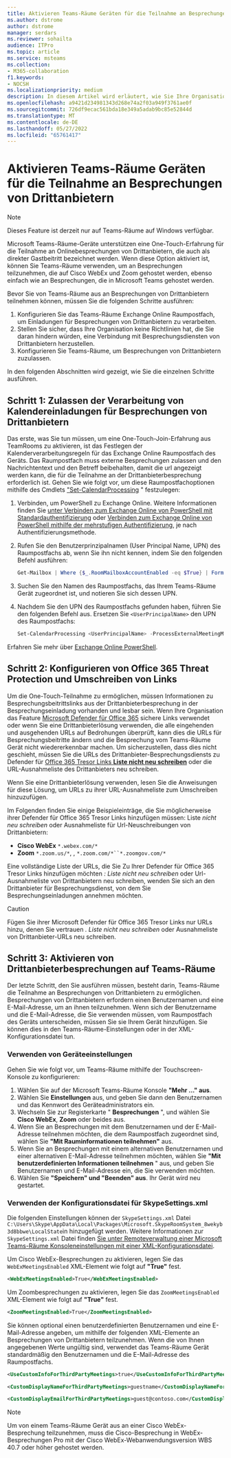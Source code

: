 ```yaml
---
title: Aktivieren Teams-Räume Geräten für die Teilnahme an Besprechungen von Drittanbietern
ms.author: dstrome
author: dstrome
manager: serdars
ms.reviewer: sohailta
audience: ITPro
ms.topic: article
ms.service: msteams
ms.collection:
- M365-collaboration
f1.keywords:
- NOCSH
ms.localizationpriority: medium
description: In diesem Artikel wird erläutert, wie Sie Ihre Organisation konfigurieren und Geräte Teams-Räume, um die Teilnahme von Drittanbieterbesprechungen an Cisco WebEx und Zoom zu unterstützen.
ms.openlocfilehash: a9421d234981343d268e74a2f03a949f3761ae0f
ms.sourcegitcommit: 726df9ecac561bda18e349a5adab9bc85e52844d
ms.translationtype: MT
ms.contentlocale: de-DE
ms.lasthandoff: 05/27/2022
ms.locfileid: "65761417"
---
```

# <a name="enable-teams-rooms-devices-to-join-third-party-meetings"></a>Aktivieren Teams-Räume Geräten für die Teilnahme an Besprechungen von Drittanbietern

> [!NOTE]
> Dieses Feature ist derzeit nur auf Teams-Räume auf Windows verfügbar.

Microsoft Teams-Räume-Geräte unterstützen eine One-Touch-Erfahrung für die Teilnahme an Onlinebesprechungen von Drittanbietern, die auch als direkter Gastbeitritt bezeichnet werden. Wenn diese Option aktiviert ist, können Sie Teams-Räume verwenden, um an Besprechungen teilzunehmen, die auf Cisco WebEx und Zoom gehostet werden, ebenso einfach wie an Besprechungen, die in Microsoft Teams gehostet werden.

Bevor Sie von Teams-Räume aus an Besprechungen von Drittanbietern teilnehmen können, müssen Sie die folgenden Schritte ausführen:

1. Konfigurieren Sie das Teams-Räume Exchange Online Raumpostfach, um Einladungen für Besprechungen von Drittanbietern zu verarbeiten.
2. Stellen Sie sicher, dass Ihre Organisation keine Richtlinien hat, die Sie daran hindern würden, eine Verbindung mit Besprechungsdiensten von Drittanbietern herzustellen.
3. Konfigurieren Sie Teams-Räume, um Besprechungen von Drittanbietern zuzulassen.

In den folgenden Abschnitten wird gezeigt, wie Sie die einzelnen Schritte ausführen.

## <a name="step-1-allow-calendar-invite-processing-for-third-party-meetings"></a>Schritt 1: Zulassen der Verarbeitung von Kalendereinladungen für Besprechungen von Drittanbietern

Das erste, was Sie tun müssen, um eine One-Touch-Join-Erfahrung aus TeamRooms zu aktivieren, ist das Festlegen der Kalenderverarbeitungsregeln für das Exchange Online Raumpostfach des Geräts. Das Raumpostfach muss externe Besprechungen zulassen und den Nachrichtentext und den Betreff beibehalten, damit die url angezeigt werden kann, die für die Teilnahme an der Drittanbieterbesprechung erforderlich ist. Gehen Sie wie folgt vor, um diese Raumpostfachoptionen mithilfe des Cmdlets ["Set-CalendarProcessing](/powershell/module/exchange/set-calendarprocessing?view=exchange-ps.) " festzulegen:

1. Verbinden, um PowerShell zu Exchange Online. Weitere Informationen finden Sie [unter Verbinden zum Exchange Online von PowerShell mit Standardauthentifizierung](/powershell/exchange/connect-to-exchange-online-powershell?view=exchange-ps) oder [Verbinden zum Exchange Online von PowerShell mithilfe der mehrstufigen Authentifizierung](/powershell/exchange/mfa-connect-to-exchange-online-powershell?view=exchange-ps), je nach Authentifizierungsmethode.

2. Rufen Sie den Benutzerprinzipalnamen (User Principal Name, UPN) des Raumpostfachs ab, wenn Sie ihn nicht kennen, indem Sie den folgenden Befehl ausführen:

    ```powershell
    Get-Mailbox | Where {$_.RoomMailboxAccountEnabled -eq $True} | Format-Table Name, UserPrincipalName
    ```
    
3. Suchen Sie den Namen des Raumpostfachs, das Ihrem Teams-Räume Gerät zugeordnet ist, und notieren Sie sich dessen UPN.

4. Nachdem Sie den UPN des Raumpostfachs gefunden haben, führen Sie den folgenden Befehl aus. Ersetzen Sie `<UserPrincipalName>` den UPN des Raumpostfachs:

    ```powershell
    Set-CalendarProcessing <UserPrincipalName> -ProcessExternalMeetingMessages $True -DeleteComments $False -DeleteSubject $False
    ```

Erfahren Sie mehr über [Exchange Online PowerShell](/powershell/exchange/exchange-online-powershell?view=exchange-ps).

## <a name="step-2-configure-office-365-threat-protection-and-link-rewrite"></a>Schritt 2: Konfigurieren von Office 365 Threat Protection und Umschreiben von Links

Um die One-Touch-Teilnahme zu ermöglichen, müssen Informationen zu Besprechungsbeitrittslinks aus der Drittanbieterbesprechung in der Besprechungseinladung vorhanden und lesbar sein. Wenn Ihre Organisation das Feature [Microsoft Defender für Office 365](/microsoft-365/security/office-365-security/safe-links?view=o365-worldwide) sichere Links verwendet oder wenn Sie eine Drittanbieterlösung verwenden, die alle eingehenden und ausgehenden URLs auf Bedrohungen überprüft, kann dies die URLs für Besprechungsbeitritte ändern und die Besprechung vom Teams-Räume Gerät nicht wiedererkennbar machen. Um sicherzustellen, dass dies nicht geschieht, müssen Sie die URLs des Drittanbieter-Besprechungsdiensts zu Defender für [Office 365 Tresor Links **Liste nicht neu schreiben**](/microsoft-365/security/office-365-security/safe-links?view=o365-worldwide) oder die URL-Ausnahmeliste des Drittanbieters neu schreiben.

 Wenn Sie eine Drittanbieterlösung verwenden, lesen Sie die Anweisungen für diese Lösung, um URLs zu ihrer URL-Ausnahmeliste zum Umschreiben hinzuzufügen.

Im Folgenden finden Sie einige Beispieleinträge, die Sie möglicherweise ihrer Defender für Office 365 Tresor Links hinzufügen müssen: Liste *nicht neu schreiben* oder Ausnahmeliste für Url-Neuschreibungen von Drittanbietern:

- **Cisco WebEx** `*.webex.com/*`
- **Zoom** `*.zoom.us/*`, , `*.zoom.com/*``*.zoomgov.com/*`

Eine vollständige Liste der URLs, die Sie Zu Ihrer Defender für Office 365 Tresor Links hinzufügen möchten *: Liste nicht neu schreiben* oder Url-Ausnahmeliste von Drittanbietern neu schreiben, wenden Sie sich an den Drittanbieter für Besprechungsdienst, von dem Sie Besprechungseinladungen annehmen möchten.

> [!CAUTION]
> Fügen Sie ihrer Microsoft Defender für Office 365 Tresor Links nur URLs hinzu, denen Sie vertrauen *. Liste nicht neu schreiben* oder Ausnahmeliste von Drittanbieter-URLs neu schreiben.

## <a name="step-3-enable-third-party-meetings-on-teams-rooms"></a>Schritt 3: Aktivieren von Drittanbieterbesprechungen auf Teams-Räume

Der letzte Schritt, den Sie ausführen müssen, besteht darin, Teams-Räume die Teilnahme an Besprechungen von Drittanbietern zu ermöglichen. Besprechungen von Drittanbietern erfordern einen Benutzernamen und eine E-Mail-Adresse, um an ihnen teilzunehmen. Wenn sich der Benutzername und die E-Mail-Adresse, die Sie verwenden müssen, vom Raumpostfach des Geräts unterscheiden, müssen Sie sie Ihrem Gerät hinzufügen. Sie können dies in den Teams-Räume-Einstellungen oder in der XML-Konfigurationsdatei tun.

### <a name="use-device-settings"></a>Verwenden von Geräteeinstellungen

Gehen Sie wie folgt vor, um Teams-Räume mithilfe der Touchscreen-Konsole zu konfigurieren:

1. Wählen Sie auf der Microsoft Teams-Räume Konsole **"Mehr ..." aus**.
2. Wählen Sie **Einstellungen** aus, und geben Sie dann den Benutzernamen und das Kennwort des Geräteadministrators ein.
3. Wechseln Sie zur Registerkarte " **Besprechungen** ", und wählen Sie **Cisco WebEx**, **Zoom** oder beides aus.
4. Wenn Sie an Besprechungen mit dem Benutzernamen und der E-Mail-Adresse teilnehmen möchten, die dem Raumpostfach zugeordnet sind, wählen Sie **"Mit Rauminformationen teilnehmen"** aus.
5. Wenn Sie an Besprechungen mit einem alternativen Benutzernamen und einer alternativen E-Mail-Adresse teilnehmen möchten, wählen Sie **"Mit benutzerdefinierten Informationen teilnehmen** " aus, und geben Sie Benutzernamen und E-Mail-Adresse ein, die Sie verwenden möchten.
6. Wählen Sie **"Speichern" und "Beenden" aus**. Ihr Gerät wird neu gestartet.

### <a name="use-the-skypesettingsxml-configuration-file"></a>Verwenden der Konfigurationsdatei für SkypeSettings.xml

Die folgenden Einstellungen können der `SkypeSettings.xml` Datei `C:\Users\Skype\AppData\Local\Packages\Microsoft.SkypeRoomSystem_8wekyb3d8bbwe\LocalState`in hinzugefügt werden. Weitere Informationen zur `SkypeSettings.xml` Datei finden [Sie unter Remoteverwaltung einer Microsoft Teams-Räume Konsoleneinstellungen mit einer XML-Konfigurationsdatei](xml-config-file.md).

Um Cisco WebEx-Besprechungen zu aktivieren, legen Sie das `WebExMeetingsEnabled` XML-Element wie folgt auf **"True"** fest.

```xml
<WebExMeetingsEnabled>True</WebExMeetingsEnabled>
```

Um Zoombesprechungen zu aktivieren, legen Sie das `ZoomMeetingsEnabled` XML-Element wie folgt auf **"True"** fest.

```xml
<ZoomMeetingsEnabled>True</ZoomMeetingsEnabled>
```

Sie können optional einen benutzerdefinierten Benutzernamen und eine E-Mail-Adresse angeben, um mithilfe der folgenden XML-Elemente an Besprechungen von Drittanbietern teilzunehmen. Wenn die von Ihnen angegebenen Werte ungültig sind, verwendet das Teams-Räume Gerät standardmäßig den Benutzernamen und die E-Mail-Adresse des Raumpostfachs.

```xml
<UseCustomInfoForThirdPartyMeetings>true</UseCustomInfoForThirdPartyMeetings>

<CustomDisplayNameForThirdPartyMeetings>guestname</CustomDisplayNameForThirdPartyMeetings>

<CustomDisplayEmailForThirdPartyMeetings>guest@contoso.com</CustomDisplayEmailForThirdPartyMeetings>
```

> [!NOTE]
> Um von einem Teams-Räume Gerät aus an einer Cisco WebEx-Besprechung teilzunehmen, muss die Cisco-Besprechung in WebEx-Besprechungen Pro mit der Cisco WebEx-Webanwendungsversion WBS 40.7 oder höher gehostet werden. 
